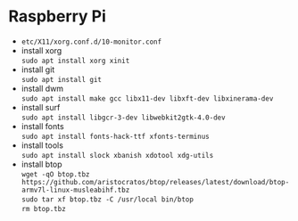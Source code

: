 # Raspberry Pi

- `etc/X11/xorg.conf.d/10-monitor.conf`
- install xorg  
`sudo apt install xorg xinit`
- install git  
`sudo apt install git`
- install dwm  
`sudo apt install make gcc libx11-dev libxft-dev libxinerama-dev`
- install surf  
`sudo apt install libgcr-3-dev libwebkit2gtk-4.0-dev`
- install fonts  
`sudo apt install fonts-hack-ttf xfonts-terminus`
- install tools  
`sudo apt install slock xbanish xdotool xdg-utils`
- install btop  
`wget -qO btop.tbz https://github.com/aristocratos/btop/releases/latest/download/btop-armv7l-linux-musleabihf.tbz`  
`sudo tar xf btop.tbz -C /usr/local bin/btop`  
`rm btop.tbz`
